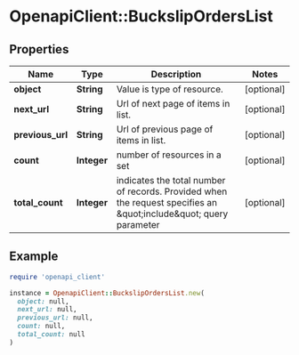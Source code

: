 # OpenapiClient::BuckslipOrdersList

## Properties

| Name | Type | Description | Notes |
| ---- | ---- | ----------- | ----- |
| **object** | **String** | Value is type of resource. | [optional] |
| **next_url** | **String** | Url of next page of items in list. | [optional] |
| **previous_url** | **String** | Url of previous page of items in list. | [optional] |
| **count** | **Integer** | number of resources in a set | [optional] |
| **total_count** | **Integer** | indicates the total number of records. Provided when the request specifies an \&quot;include\&quot; query parameter | [optional] |

## Example

```ruby
require 'openapi_client'

instance = OpenapiClient::BuckslipOrdersList.new(
  object: null,
  next_url: null,
  previous_url: null,
  count: null,
  total_count: null
)
```

